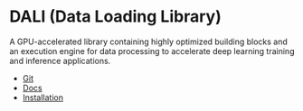 # DALI (Data Loading Library)

A GPU-accelerated library containing highly optimized building blocks and an execution engine for data processing to accelerate deep learning training and inference applications.

- [Git](https://github.com/NVIDIA/DALI)
- [Docs](https://docs.nvidia.com/deeplearning/dali/user-guide/docs/index.html)
- [Installation](https://docs.nvidia.com/deeplearning/dali/user-guide/docs/installation.html)
